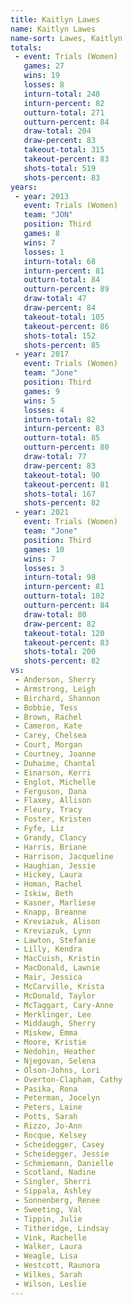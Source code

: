 ```yaml
---
title: Kaitlyn Lawes
name: Kaitlyn Lawes
name-sort: Lawes, Kaitlyn
totals:
 - event: Trials (Women)
   games: 27
   wins: 19
   losses: 8
   inturn-total: 248
   inturn-percent: 82
   outturn-total: 271
   outturn-percent: 84
   draw-total: 204
   draw-percent: 83
   takeout-total: 315
   takeout-percent: 83
   shots-total: 519
   shots-percent: 83
years:
 - year: 2013
   event: Trials (Women)
   team: "JON"
   position: Third
   games: 8
   wins: 7
   losses: 1
   inturn-total: 68
   inturn-percent: 81
   outturn-total: 84
   outturn-percent: 89
   draw-total: 47
   draw-percent: 84
   takeout-total: 105
   takeout-percent: 86
   shots-total: 152
   shots-percent: 85
 - year: 2017
   event: Trials (Women)
   team: "Jone"
   position: Third
   games: 9
   wins: 5
   losses: 4
   inturn-total: 82
   inturn-percent: 83
   outturn-total: 85
   outturn-percent: 80
   draw-total: 77
   draw-percent: 83
   takeout-total: 90
   takeout-percent: 81
   shots-total: 167
   shots-percent: 82
 - year: 2021
   event: Trials (Women)
   team: "Jone"
   position: Third
   games: 10
   wins: 7
   losses: 3
   inturn-total: 98
   inturn-percent: 81
   outturn-total: 102
   outturn-percent: 84
   draw-total: 80
   draw-percent: 82
   takeout-total: 120
   takeout-percent: 83
   shots-total: 200
   shots-percent: 82
vs:
 - Anderson, Sherry
 - Armstrong, Leigh
 - Birchard, Shannon
 - Bobbie, Tess
 - Brown, Rachel
 - Cameron, Kate
 - Carey, Chelsea
 - Court, Morgan
 - Courtney, Joanne
 - Duhaime, Chantal
 - Einarson, Kerri
 - Englot, Michelle
 - Ferguson, Dana
 - Flaxey, Allison
 - Fleury, Tracy
 - Foster, Kristen
 - Fyfe, Liz
 - Grandy, Clancy
 - Harris, Briane
 - Harrison, Jacqueline
 - Haughian, Jessie
 - Hickey, Laura
 - Homan, Rachel
 - Iskiw, Beth
 - Kasner, Marliese
 - Knapp, Breanne
 - Kreviazuk, Alison
 - Kreviazuk, Lynn
 - Lawton, Stefanie
 - Lilly, Kendra
 - MacCuish, Kristin
 - MacDonald, Lawnie
 - Mair, Jessica
 - McCarville, Krista
 - McDonald, Taylor
 - McTaggart, Cary-Anne
 - Merklinger, Lee
 - Middaugh, Sherry
 - Miskew, Emma
 - Moore, Kristie
 - Nedohin, Heather
 - Njegovan, Selena
 - Olson-Johns, Lori
 - Overton-Clapham, Cathy
 - Pasika, Rona
 - Peterman, Jocelyn
 - Peters, Laine
 - Potts, Sarah
 - Rizzo, Jo-Ann
 - Rocque, Kelsey
 - Scheidegger, Casey
 - Scheidegger, Jessie
 - Schmiemann, Danielle
 - Scotland, Nadine
 - Singler, Sherri
 - Sippala, Ashley
 - Sonnenberg, Renee
 - Sweeting, Val
 - Tippin, Julie
 - Titheridge, Lindsay
 - Vink, Rachelle
 - Walker, Laura
 - Weagle, Lisa
 - Westcott, Raunora
 - Wilkes, Sarah
 - Wilson, Leslie
---
```


